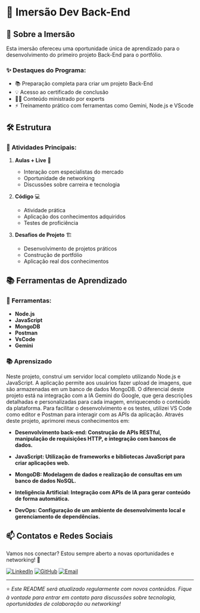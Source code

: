 # 🚀 Imersão Dev Back-End

## 🎯 Sobre a Imersão

Esta imersão ofereceu uma oportunidade única de aprendizado para o desenvolvimento do primeiro projeto Back-End para o portfólio.

### ✨ Destaques do Programa:

- 📚 Preparação completa para criar um projeto Back-End
- 💡 Acesso ao certificado de conclusão
- 👨‍🏫 Conteúdo ministrado por experts
- ⚡ Treinamento prático com ferramentas como Gemini, Node.js e VScode

## 🛠️ Estrutura 

### 📌 Atividades Principais:

1. **Aulas + Live** 🎥
   - Interação com especialistas do mercado
   - Oportunidade de networking
   - Discussões sobre carreira e tecnologia
   
2. **Código** 💻
   - Atividade prática
   - Aplicação dos conhecimentos adquiridos
   - Testes de proficiência

3. **Desafios de Projeto** 🏗️
   - Desenvolvimento de projetos práticos
   - Construção de portfólio
   - Aplicação real dos conhecimentos

## 📚 Ferramentas de Aprendizado

### 🔧 Ferramentas:

- **Node.js**
- **JavaScript**
- **MongoDB**
- **Postman**
- **VsCode**
- **Gemini**

### 📚 Aprensizado

Neste projeto, construí um servidor local completo utilizando Node.js e JavaScript. A aplicação permite aos usuários fazer upload de imagens, que são armazenadas em um banco de dados MongoDB. 
O diferencial deste projeto está na integração com a IA Gemini do Google, que gera descrições detalhadas e personalizadas para cada imagem, enriquecendo o conteúdo da plataforma. Para facilitar o desenvolvimento e os testes, utilizei VS Code como editor e Postman para interagir com as APIs da aplicação. 
Através deste projeto, aprimorei meus conhecimentos em:

- **Desenvolvimento back-end: Construção de APIs RESTful, manipulação de requisições HTTP, e integração com bancos de dados.**

- **JavaScript: Utilização de frameworks e bibliotecas JavaScript para criar aplicações web.**

- **MongoDB: Modelagem de dados e realização de consultas em um banco de dados NoSQL.**

- **Inteligência Artificial: Integração com APIs de IA para gerar conteúdo de forma automática.**

- **DevOps: Configuração de um ambiente de desenvolvimento local e gerenciamento de dependências.**


## 📫 Contatos e Redes Sociais

Vamos nos conectar? Estou sempre aberto a novas oportunidades e networking! 🤝

[![LinkedIn](https://img.shields.io/badge/LinkedIn-0077B5?style=for-the-badge&logo=linkedin&logoColor=white)](https://www.linkedin.com/in/nickdeveloper/)
[![GitHub](https://img.shields.io/badge/GitHub-100000?style=for-the-badge&logo=github&logoColor=white)](https://github.com/NickDevD)
[![Email](https://img.shields.io/badge/Email-D14836?style=for-the-badge&logo=gmail&logoColor=white)](mailto:nick.developerdev@gmail.com)

---

⭐ *Este README será atualizado regularmente com novos conteúdos. Fique à vontade para entrar em contato para discussões sobre tecnologia, oportunidades de colaboração ou networking!*
